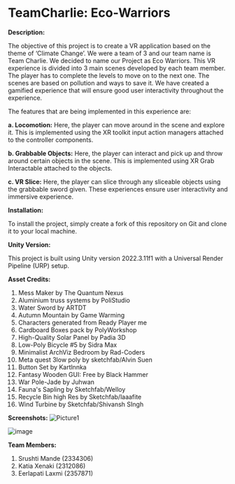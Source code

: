 # TeamCharlie: Eco-Warriors
**Description:**

The objective of this project is to create a VR application based on the theme of ‘Climate Change’. We were a team of 3 and our team name is Team Charlie. We decided to name our Project as Eco Warriors. This VR experience is divided into 3 main scenes developed by each team member. 
The player has to complete the levels to move on to the next one.  The scenes are based on pollution and ways to save it. We have created a gamified experience that will ensure good user interactivity throughout the experience. 

The features that are being implemented in this experience are:

**a. Locomotion:** Here, the player can move around in the scene and explore it. This is implemented using the XR toolkit input action managers attached to the controller components.

**b. Grabbable Objects:** Here, the player can interact and pick up and throw around certain objects in the scene. This is implemented using XR Grab Interactable attached to the objects.

**c. VR Slice:** Here, the player can slice through any sliceable objects using the grabbable sword given.
These experiences ensure user interactivity and immersive experience.

**Installation:**

To install the project, simply create a fork of this repository on Git and clone it to your local machine.

**Unity Version:** 

This project is built using Unity version 2022.3.11f1 with a Universal Render Pipeline (URP) setup.

**Asset Credits:**
1.	Mess Maker by The Quantum Nexus
2.	Aluminium truss systems by PoliStudio
3.	Water Sword by ARTDT
4.	Autumn Mountain by Game Warming
5.	Characters generated from Ready Player me
6.	Cardboard Boxes pack by PolyWorkshop
7.	High-Quality Solar Panel by Padia 3D
8.	Low-Poly Bicycle #5 by Sidra Max
9.	Minimalist ArchViz Bedroom by Rad-Coders
10.	Meta quest 3low poly by sketchfab/Alvin Suen
11.	Button Set by Kartlnnka
12.	Fantasy Wooden GUI: Free by Black Hammer
13.	War Pole-Jade by Juhwan
14.	Fauna's  Sapling by Sketchfab/Welloy
15.	Recycle Bin high Res by Sketchfab/laaafite
16.	Wind Turbine by Sketchfab/Shivansh SIngh

**Screenshots:**
![Picture1](https://github.com/xrsrush1/TeamCharlie/assets/147525378/92fdff44-ed79-4e19-a62e-c5798363ef79)

![image](https://github.com/xrsrush1/TeamCharlie/assets/147525378/b12eef73-1526-434a-9c93-5d2db631c99f)





**Team Members:**

1. Srushti Mande (2334306)
2. Katia Xenaki (2312086)
3. Eerlapati Laxmi (2357871)

